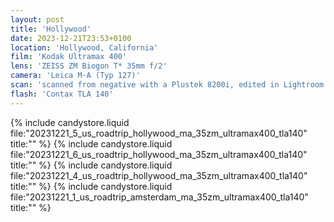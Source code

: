 ```yaml
---
layout: post
title: 'Hollywood'
date: 2023-12-21T23:53+0100
location: 'Hollywood, California'
film: 'Kodak Ultramax 400'
lens: 'ZEISS ZM Biogon T* 35mm f/2'
camera: 'Leica M-A (Typ 127)'
scan: 'scanned from negative with a Plustek 8200i, edited in Lightroom'
flash: 'Contax TLA 140'
---
```


{% include candystore.liquid file:"20231221_5_us_roadtrip_hollywood_ma_35zm_ultramax400_tla140" title:"" %}
{% include candystore.liquid file:"20231221_6_us_roadtrip_hollywood_ma_35zm_ultramax400_tla140" title:"" %}
{% include candystore.liquid file:"20231221_4_us_roadtrip_hollywood_ma_35zm_ultramax400_tla140" title:"" %}
{% include candystore.liquid file:"20231221_1_us_roadtrip_amsterdam_ma_35zm_ultramax400_tla140" title:"" %}